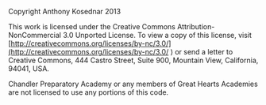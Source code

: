Copyright Anthony Kosednar 2013

This work is licensed under the Creative Commons Attribution-NonCommercial 3.0 Unported License. 
To view a copy of this license, visit [http://creativecommons.org/licenses/by-nc/3.0/](http://creativecommons.org/licenses/by-nc/3.0/ )
or send a letter to Creative Commons, 444 Castro Street, Suite 900, Mountain View, California, 94041, USA.

Chandler Preparatory Academy or any members of Great Hearts Academies are not licensed to use any portions of this code.
